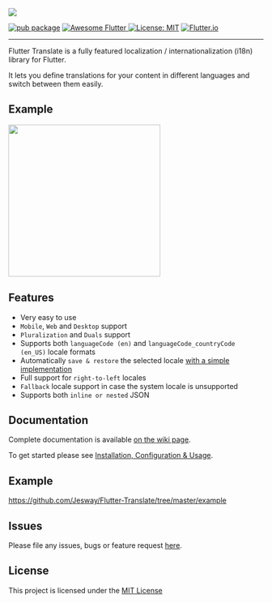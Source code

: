 
[<img src="https://github.com/Jesway/Flutter-Translate/raw/master/resources/images/flutter_translate.png" />](https://github.com/Jesway/Flutter-Translate/)

[![pub package](https://img.shields.io/pub/v/flutter_translate.svg?color=important)](https://pub.dev/packages/flutter_translate)
<a href="https://github.com/Solido/awesome-flutter">
   <img alt="Awesome Flutter" src="https://img.shields.io/badge/Awesome-Flutter-blue.svg?longCache=true" />
</a>
[![License: MIT](https://img.shields.io/badge/License-MIT-ff69b4.svg)](https://github.com/Jesway/Flutter-Translate/blob/master/LICENSE)
[![Flutter.io](https://img.shields.io/badge/Flutter-Website-deepskyblue.svg)](https://flutter.io/)

---

Flutter Translate is a fully featured localization / internationalization (i18n) library for Flutter.

It lets you define translations for your content in different languages and switch between them easily.

## Example
<img src="https://raw.githubusercontent.com/Jesway/Flutter-Translate/master/resources/gifs/flutter_translate_screen.gif" width="300"/>

## Features

* Very easy to use
* ```Mobile```, ```Web``` and ```Desktop``` support
* ```Pluralization``` and ```Duals``` support 
* Supports both ``languageCode (en)`` and ``languageCode_countryCode (en_US)`` locale formats 
* Automatically ```save & restore``` the selected locale [with a simple implementation](https://github.com/Jesway/Flutter-Translate/wiki/2.-Automatically-saving-&-restoring-the-selected-locale)
* Full support for ```right-to-left``` locales
* ``Fallback`` locale support in case the system locale is unsupported
* Supports both ``inline or nested`` JSON

## Documentation

Complete documentation is available [on the wiki page](https://github.com/Jesway/Flutter-Translate/wiki).

To get started please see [Installation, Configuration & Usage](https://github.com/Jesway/Flutter-Translate/wiki/1.-Installation,-Configuration-&-Usage).

## Example

https://github.com/Jesway/Flutter-Translate/tree/master/example

## Issues
Please file any issues, bugs or feature request [here](https://github.com/Jesway/Flutter-Translate/issues).

## License

This project is licensed under the [MIT License](https://github.com/Jesway/Flutter-Translate/blob/master/LICENSE)
